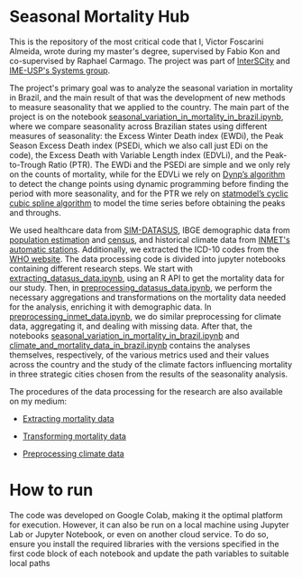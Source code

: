 # Seasonal Mortality Hub

This is the repository of the most critical code that I, Victor Foscarini Almeida, wrote during my master's degree, supervised by Fabio Kon and co-supervised by Raphael Carmago. The project was part of [InterSCity](https://interscity.org/) and [IME-USP's Systems group](https://www.ime.usp.br/en/computer-science-department/research/).

The project's primary goal was to analyze the seasonal variation in mortality in Brazil, and the main result of that was the development of new methods to measure seasonality that we applied to the country. The main part of the project is on the notebook [seasonal_variation_in_mortality_in_brazil.ipynb](https://github.com/Victor-Foscarini/seasonal-mortality-hub/blob/main/seasonal_variation_in_mortality_in_brazil.ipynb), where we compare seasonality across Brazilian states using different measures of seasonality: the Excess Winter Death index (EWDi), the Peak Season Excess Death index (PSEDi, which we also call just EDi on the code), the Excess Death with Variable Length index (EDVLi), and the Peak-to-Trough Ratio (PTR). The EWDi and the PSEDi are simple and we only rely on the counts of mortality, while for the EDVLi we rely on [Dynp’s algorithm](https://centre-borelli.github.io/ruptures-docs/code-reference/detection/dynp-reference/#ruptures.detection.dynp.Dynp) to detect the change points using dynamic programming before finding the period with more seasonality, and for the PTR we rely on [statmodel’s cyclic cubic spline algorithm](https://www.statsmodels.org/dev/generated/statsmodels.gam.smooth_basis.CyclicCubicSplines.html) to model the time series before obtaining the peaks and throughs.

We used healthcare data from [SIM-DATASUS](https://sidra.ibge.gov.br/pesquisa/censo-demografico/demografico-2022/universo-alfabetizacao), IBGE demographic data from [population estimation](https://www.ibge.gov.br/estatisticas/sociais/populacao/9103-estimativas-de-populacao) and [census](https://sidra.ibge.gov.br/pesquisa/censo-demografico/demografico-2022/universo-alfabetizacao), and historical climate data from [INMET's automatic stations](https://portal.inmet.gov.br/dadoshistoricos). Additionally, we extracted the ICD-10 codes from the [WHO website](https://icd.who.int/browse10/2019/en). The data processing code is divided into jupyter notebooks containing different research steps. We start with [extracting_datasus_data.ipynb](https://github.com/Victor-Foscarini/seasonal-mortality-hub/blob/main/extracting_datasus_data.ipynb), using an R API to get the mortality data for our study. Then, in [preprocessing_datasus_data.ipynb](https://github.com/Victor-Foscarini/seasonal-mortality-hub/blob/main/preprocessing_datasus_data.ipynb), we perform the necessary aggregations and transformations on the mortality data needed for the analysis, enriching it with demographic data. In [preprocessing_inmet_data.ipynb](https://github.com/Victor-Foscarini/seasonal-mortality-hub/blob/main/preprocessing_inmet_data.ipynb), we do similar preprocessing for climate data, aggregating it, and dealing with missing data. After that, the notebooks [seasonal_variation_in_mortality_in_brazil.ipynb](https://github.com/Victor-Foscarini/seasonal-mortality-hub/blob/main/seasonal_variation_in_mortality_in_brazil.ipynb) and [climate_and_mortality_data_in_brazil.ipynb](https://github.com/Victor-Foscarini/seasonal-mortality-hub/blob/main/climate_and_mortality_in_brazil.ipynb) contains the analyses themselves, respectively, of the various metrics used and their values across the country and the study of the climate factors influencing mortality in three strategic cities chosen from the results of the seasonality analysis.

The procedures of the data processing for the research are also available on my medium:

- [Extracting mortality data](https://medium.com/@victorfoscarini/unlocking-brazils-mortality-data-a-guide-to-extracting-sim-datasus-data-with-the-microdatasus-d7ea7bb1cc61)

- [Transforming mortality data](https://medium.com/@victorfoscarini/refining-brazils-mortality-data-a-guide-to-transforming-sim-datasus-data-with-standardization-to-13ed10d6f808)

- [Preprocessing climate data](https://medium.com/@victorfoscarini/processing-brazils-climate-data-aggregating-inmet-data-from-brazilian-state-capitals-912de4d55e32)

# How to run

The code was developed on Google Colab, making it the optimal platform for execution. However, it can also be run on a local machine using Jupyter Lab or Jupyter Notebook, or even on another cloud service. To do so, ensure you install the required libraries with the versions specified in the first code block of each notebook and update the path variables to suitable local paths
